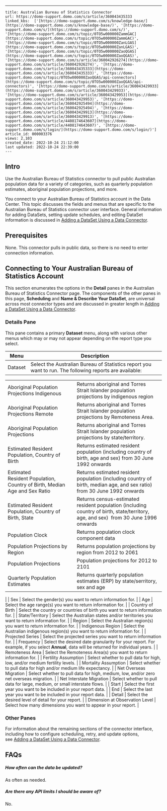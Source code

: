 ---
    title: Australian Bureau of Statistics Connector
    url: https://domo-support.domo.com/s/article/360043435333
    linked_kbs:  ['[https://domo-support.domo.com/s/knowledge-base/](https://domo-support.domo.com/s/knowledge-base/)', '[https://domo-support.domo.com/s/](https://domo-support.domo.com/s/)', '[https://domo-support.domo.com/s/topic/0TO5w000000ZammGAC](https://domo-support.domo.com/s/topic/0TO5w000000ZammGAC)', '[https://domo-support.domo.com/s/topic/0TO5w000000ZanLGAS](https://domo-support.domo.com/s/topic/0TO5w000000ZanLGAS)', '[https://domo-support.domo.com/s/topic/0TO5w000000ZaoQGAS](https://domo-support.domo.com/s/topic/0TO5w000000ZaoQGAS)', '[https://domo-support.domo.com/s/article/360042926274](https://domo-support.domo.com/s/article/360042926274)', '[https://domo-support.domo.com/s/article/360043435333](https://domo-support.domo.com/s/article/360043435333)', '[https://domo-support.domo.com/s/topic/0TO5w000000ZaoQGAS/api-connectors](https://domo-support.domo.com/s/topic/0TO5w000000ZaoQGAS/api-connectors)', '[https://domo-support.domo.com/s/article/360043429933](https://domo-support.domo.com/s/article/360043429933)', '[https://domo-support.domo.com/s/article/360043429953](https://domo-support.domo.com/s/article/360043429953)', '[https://domo-support.domo.com/s/article/360042925494](https://domo-support.domo.com/s/article/360042925494)', '[https://domo-support.domo.com/s/article/360043429913](https://domo-support.domo.com/s/article/360043429913)', '[https://domo-support.domo.com/s/article/4408174643607](https://domo-support.domo.com/s/article/4408174643607)', '[https://domo-support.domo.com/s/login/](https://domo-support.domo.com/s/login/)']
    article_id: 000003376
    views: 2,103
    created_date: 2022-10-24 21:12:00
    last updated: 2022-10-24 22:39:00
    ---



Intro
-----


Use the Australian Bureau of Statistics connector to pull public Australian population data for a variety of categories, such as quarterly population estimates, aboriginal population projections, and more.  


You connect to your Australian Bureau of Statistics account in the Data Center. This topic discusses the fields and menus that are specific to the Australian Bureau of Statistics connector user interface. General information for adding DataSets, setting update schedules, and editing DataSet information is discussed in [Adding a DataSet Using a Data Connector](/s/article/360042926274 "Adding a DataSet Using a Data Connector").


Prerequisites
-------------


None. This connector pulls in public data, so there is no need to enter connection information.


Connecting to Your Australian Bureau of Statistics Account
----------------------------------------------------------


This section enumerates the options in the **Detail** panes in the Australian Bureau of Statistics Connector page. The components of the other panes in this page, **Scheduling** and **Name & Describe Your DataSet**, are universal across most connector types and are discussed in greater length in [Adding a DataSet Using a Data Connector](/s/article/360042926274 "Adding a DataSet Using a Data Connector").


### Details Pane


This pane contains a primary **Dataset** menu, along with various other menus which may or may not appear depending on the report type you select.




| Menu | Description |
| --- | --- |
| Dataset | Select the Australian Bureau of Statistics report you want to run. The following reports are available:

|  |  |
| --- | --- |
| Aboriginal Population Projections Indigenous | Returns aboriginal and Torres Strait Islander population projections by indigenous region |
| Aboriginal Population Projections Remote | Returns aboriginal and Torres Strait Islander population projections by Remoteness Area. |
| Aboriginal Population Projections | Returns aboriginal and Torres Strait Islander population projections by state/territory. |
| Estimated Resident Population, Country of Birth | Returns estimated resident population (including country of birth, age and sex) from 30 June 1992 onwards |
| Estimated Resident Population, Country of Birth, Median Age and Sex Ratio | Returns estimated resident population (including country of birth, median age, and sex ratio)  from 30 June 1992 onwards |
| Estimated Resident Population, Country of Birth, State | Returns census-estimated resident population (including country of birth, state/territory, age, and sex)  from 30 June 1996 onwards |
| Population Clock | Returns population clock component data |
| Population Projections by Region | Returns population projections by region from 2012 to 2061 |
| Population Projections | Population projections for 2012 to 2101 |
| Quarterly Population Estimates | Returns quarterly population estimates (ERP) by state/serritory, sex and age |

 |
| Sex | Select the gender(s) you want to return information for. |
| Age | Select the age range(s) you want to return information for. |
| Country of Birth | Select the country or countries of birth you want to return information for. |
| State/Territory | Select the Australian states and/or territories you want to return information for. |
| Region | Select the Australian region(s) you want to return information for. |
| Indigenous Region | Select the Australian indigenous region(s) you want to return information for. |
| Projected Series | Select the projected series you want to return information for. |
| Frequency | Select the desired date granularity for your report. For example, if you select **Annual**, data will be returned for individual years. |
| Remoteness Area | Select the Remoteness Area(s) you want to return information for. |
| Fertility Assumption | Select whether to pull data for high, low, and/or medium fertility levels. |
| Mortality Assumption | Select whether to pull data for high and/or medium life expectancy. |
| Net Overseas Migration | Select whether to pull data for high, medium, low, and/or zero net overseas migration. |
| Net Interstate Migration | Select whether to pull data for large, medium, or small interstate flows. |
| Start | Select the first year you want to be included in your report data. |
| End | Select the last year you want to be included in your report data. |
| Detail | Select the desired level of detail for your report. |
| Dimension at Observation Level | Select how many dimensions you want to appear in your report. |


### Other Panes


For information about the remaining sections of the connector interface, including how to configure scheduling, retry, and update options, see [Adding a DataSet Using a Data Connector](/s/article/360042926274 "Adding a DataSet Using a Data Connector").


FAQs
----


##### How often can the data be updated?


As often as needed.


##### Are there any API limits I should be aware of?


No.

